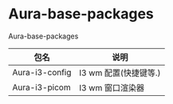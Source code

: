 # Aura-base-packages
Aura-base-packages


|  包名   | 说明  |
|  ----  | ----  |
| Aura-i3-config  | I3 wm 配置(快捷键等.) |
| Aura-i3-picom  | I3 wm 窗口渲染器 |
